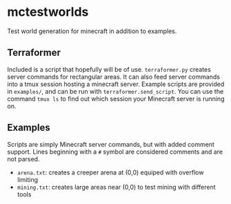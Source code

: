 mctestworlds
============

Test world generation for minecraft in addition to examples.

Terraformer
-----------

Included is a script that hopefully will be of use. `terraformer.py` creates
server commands for rectangular areas. It can also feed server commands into a
tmux session hosting a minecraft server. Example scripts are provided in
`examples/`, and can be run with `terraformer.send_script`. You can use the
command `tmux ls` to find out which session your Minecraft server is running
on.

Examples
--------

Scripts are simply Minecraft server commands, but with added comment support.
Lines beginning with a `#` symbol are considered comments and are not parsed.

* `arena.txt`: creates a creeper arena at (0,0) equiped with overflow limiting
* `mining.txt`: creates large areas near (0,0) to test mining with different
tools
